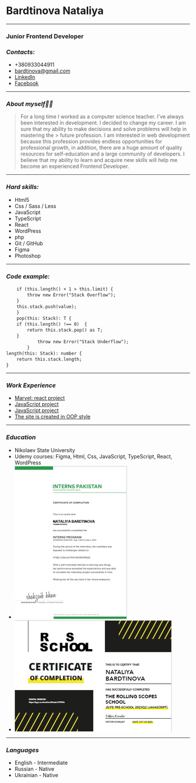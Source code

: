 # Bardtinova Nataliya
****
### Junior Frontend Developer

### _Contacts:_
- +380933044911
- bardtinova@gmail.com
- [LinkedIn](@Bardtinova)
- [Facebook](https://www.facebook.com/Bardtinova)
******************************

### _About myself👱‍♀️_

> For a long time I worked as a computer science teacher. I've always been interested in development. I decided to change my career. I am sure that my ability to make decisions and solve problems will help in mastering the > future profession. I am interested in web development because this profession provides endless opportunities for professional growth, in addition, there are a huge amount of quality resources for self-education and a
> large community of developers.
> I believe that my ability to learn and acquire new skills will help me become an experienced Frontend Developer.
********************************

### _Hard skills:_
- Html5
- Css / Sass / Less
- JavaScript
- TypeScript
- React
- WordPress
- php
- Git / GitHub
- Figma
- Photoshop

**********************************

### _Code example:_
```push(this: Stack, value: T) {
    if (this.length() + 1 > this.limit) {
        throw new Error("Stack Overflow");
    }
    this.stack.push(value);
    }
    pop(this: Stack): T {
    if (this.length() !== 0)  {
        return this.stack.pop() as T;
    }
            throw new Error("Stack Underflow");
        }
length(this: Stack): number {
    return this.stack.length;
}
```

******************************
### _Work Experience_
- [Marvel: react project](https://portfolio-marvel-bardtinova.vercel.app/)
- [JavaScript project](https://bardtinova.github.io/portfolio-Food/)
- [JavaScript project](https://bardtinova.github.io/portfolio-Window/)
- [The site is created in OOP style](https://bardtinova.github.io/portfolio-Source/)

*************************** 

### _Education_
- Nikolaev State University
- Udemy courses: Figma, Html, Css, JavaScript, TypeScript, React, WordPress
- ![certificate](pacistan.jpg)
- ![certificate](stage0.jpg)


********************************

### _Languages_
- English - Intermediate
- Russian - Native
- Ukrainian - Native

